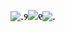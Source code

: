 
**![.](https://pixels.crd.co/assets/images/gallery20/72294f9a.gif?v=99d3974e)୨![](https://komarev.com/ghpvc/?username=asphole&label=♯&color=656C53)୧![.](https://pixels.crd.co/assets/images/gallery20/72294f9a.gif?v=99d3974e)**
